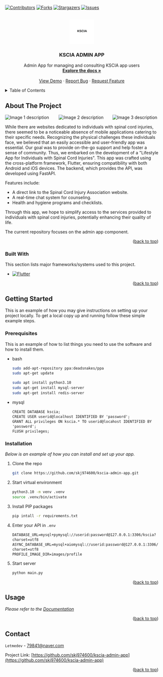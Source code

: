 <a name="readme-top"></a>

[![Contributors][contributors-shield]][contributors-url]
[![Forks][forks-shield]][forks-url]
[![Stargazers][stars-shield]][stars-url]
[![Issues][issues-shield]][issues-url]

<!-- PROJECT LOGO -->
<br />
<div align="center">
  <a href="https://github.com/skj974600/kscia-admin-app">
    <img src="./assets/images/readme/logo.png" alt="Logo" width="80" height="80">
  </a>

  <h3 align="center">KSCIA ADMIN APP</h3>

  <p align="center">
    Admin App for managing and consulting KSCIA app users 
    <br />
    <a href="https://github.com/skj974600/kscia-admin-app"><strong>Explore the docs »</strong></a>
    <br />
    <br />
    <a href="https://github.com/skj974600/kscia-admin-app">View Demo</a>
    ·
    <a href="https://github.com/skj974600/kscia-admin-app/issues">Report Bug</a>
    ·
    <a href="https://github.com/skj974600/kscia-admin-app/issues">Request Feature</a>
  </p>
</div>

<!-- TABLE OF CONTENTS -->
<details>
  <summary>Table of Contents</summary>
  <ol>
    <li>
      <a href="#about-the-project">About The Project</a>
      <ul>
        <li><a href="#built-with">Built With</a></li>
      </ul>
    </li>
    <li>
      <a href="#getting-started">Getting Started</a>
      <ul>
        <li><a href="#prerequisites">Prerequisites</a></li>
        <li><a href="#installation">Installation</a></li>
      </ul>
    </li>
    <li><a href="#usage">Usage</a></li>
    <li><a href="#contact">Contact</a></li>
  </ol>
</details>

<!-- ABOUT THE PROJECT -->

## About The Project

<!-- ![Product Screen Shot][product-screenshot] -->
<div style="display: flex; justify-content: space-between;">
    <img src="image1_url_here" alt="Image 1 description" style="width: 30%; margin-right: 2%;">
    <img src="image2_url_here" alt="Image 2 description" style="width: 30%; margin-right: 2%;">
    <img src="image3_url_here" alt="Image 3 description" style="width: 30%;">
</div>

While there are websites dedicated to individuals with spinal cord injuries, there seemed to be a noticeable absence of mobile applications catering to their specific needs. Recognizing the physical challenges these individuals face, we believed that an easily accessible and user-friendly app was essential. Our goal was to provide on-the-go support and help foster a sense of community. Thus, we embarked on the development of a "Lifestyle App for Individuals with Spinal Cord Injuries". This app was crafted using the cross-platform framework, Flutter, ensuring compatibility with both Android and iOS devices. The backend, which provides the API, was developed using FastAPI.

Features include:

- A direct link to the Spinal Cord Injury Association website.
- A real-time chat system for counseling.
- Health and hygiene programs and checklists.

Through this app, we hope to simplify access to the services provided to individuals with spinal cord injuries, potentially enhancing their quality of life.

The current repository focuses on the admin app component.

<p align="right">(<a href="#readme-top">back to top</a>)</p>

### Built With

This section lists major frameworks/systems used to this project.

- [![Flutter][Flutter]][Flutter-url]

<p align="right">(<a href="#readme-top">back to top</a>)</p>

<!-- GETTING STARTED -->

## Getting Started

This is an example of how you may give instructions on setting up your project locally.
To get a local copy up and running follow these simple example steps.

### Prerequisites

This is an example of how to list things you need to use the software and how to install them.

- bash

  ```sh
  sudo add-apt-repository ppa:deadsnakes/ppa
  sudo apt-get update
  ```

  ```sh
  sudo apt install python3.10
  sudo apt-get install mysql-server
  sudo apt-get install redis-server
  ```

- mysql

  ```mysql
  CREATE DATABASE kscia;
  CREATE USER userid@localhost IDENTIFIED BY 'password';
  GRANT ALL privileges ON kscia.* TO userid@locahost IDENTIFIED BY 'password';
  FLUSH privileges;
  ```

### Installation

_Below is an example of how you can install and set up your app._

1. Clone the repo

   ```sh
   git clone https://github.com/skj974600/kscia-admin-app.git
   ```

2. Start virtual environment

   ```sh
   python3.10 -m venv .venv
   source .venv/bin/activate
   ```

3. Install PIP packages

   ```sh
   pip intall -r requirements.txt
   ```

4. Enter your API in `.env`

   ```plain
   DATABASE_URL=mysql+pymysql://userid:password@127.0.0.1:3306/kscia?charset=utf8
   ASYNC_DATABASE_URL=mysql+aiomysql://userid:password@127.0.0.1:3306/kscia?charset=utf8
   PROFILE_IMAGE_DIR=images/profile
   ```

5. Start server

   ```sh
   python main.py
   ```

<p align="right">(<a href="#readme-top">back to top</a>)</p>

<!-- USAGE EXAMPLES -->

## Usage

_Please refer to the [Documentation](https://141.164.51.245:22222/docs)_

<p align="right">(<a href="#readme-top">back to top</a>)</p>

## Contact

`Letmedev` - <79841@naver.com>

Project Link: [https://github.com/skj974600/kscia-admin-app](https://github.com/skj974600/kscia-admin-app)

<p align="right">(<a href="#readme-top">back to top</a>)</p>

<!-- MARKDOWN LINKS & IMAGES -->

[contributors-shield]: https://img.shields.io/github/contributors/skj974600/kscia-admin-app.svg?style=for-the-badge
[contributors-url]: https://github.com/skj974600/kscia-admin-app/graphs/contributors
[forks-shield]: https://img.shields.io/github/forks/skj974600/kscia-admin-app.svg?style=for-the-badge
[forks-url]: https://github.com/skj974600/kscia-admin-app/network/members
[stars-shield]: https://img.shields.io/github/stars/skj974600/kscia-admin-app.svg?style=for-the-badge
[stars-url]: https://github.com/skj974600/kscia-admin-app/stargazers
[issues-shield]: https://img.shields.io/github/issues/skj974600/kscia-admin-app.svg?style=for-the-badge
[issues-url]: https://github.com/skj974600/kscia-admin-app/issues

<!-- [linkedin-url]: https://linkedin.com/in/othneildrew -->

[product-screenshot]: images/readme/product_screenshot.png
[Flutter]: https://img.shields.io/badge/Flutter-%2302569B.svg?style=for-the-badge&logo=Flutter&logoColor=white
[Flutter-url]: https://flutter.dev/
